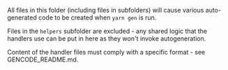 All files in this folder (including files in subfolders) will cause various auto-generated code to be created when `yarn gen` is run.

Files in the `helpers` subfolder are excluded - any shared logic that the handlers use can be put in here as they won't invoke autogeneration.

Content of the handler files must comply with a specific format - see GENCODE_README.md.
